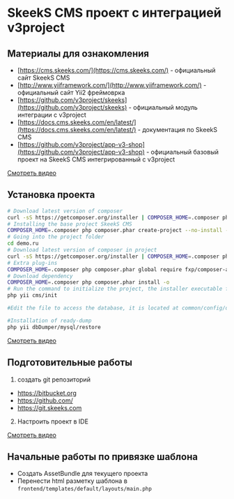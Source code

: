 # SkeekS CMS проект с интеграцией v3project

## Материалы для ознакомления

 * [https://cms.skeeks.com/](https://cms.skeeks.com/) - официальный сайт SkeekS CMS
 * [http://www.yiiframework.com/](http://www.yiiframework.com/) - официальный сайт Yii2 фреймоврка
 * [https://github.com/v3project/skeeks](https://github.com/v3project/skeeks) - официальный модуль интеграции с v3project
 * [https://docs.cms.skeeks.com/en/latest/](https://docs.cms.skeeks.com/en/latest/) - документация по SkeekS CMS
 * [https://github.com/v3project/app-v3-shop](https://github.com/v3project/app-v3-shop) - официальный базовый проект на SkeekS CMS интегрированный с v3project

[Смотреть видео](https://youtu.be/sYAdOXiPWrg)

## Установка проекта

```bash
# Download latest version of composer
curl -sS https://getcomposer.org/installer | COMPOSER_HOME=.composer php
# Installing the base project SkeekS CMS
COMPOSER_HOME=.composer php composer.phar create-project --no-install --prefer-dist v3project/app-v3-shop demo.ru
# Going into the project folder
cd demo.ru
# Download latest version of composer in project
curl -sS https://getcomposer.org/installer | COMPOSER_HOME=.composer php
# Extra plug-ins
COMPOSER_HOME=.composer php composer.phar global require fxp/composer-asset-plugin --no-plugins
# Download dependency
COMPOSER_HOME=.composer php composer.phar install -o
# Run the command to initialize the project, the installer executable file and the necessary rights to the directory
php yii cms/init

#Edit the file to access the database, it is located at common/config/db.php

#Installation of ready-dump
php yii dbDumper/mysql/restore
```

[Смотреть видео](https://youtu.be/DpNzH701EWY)

## Подготовительные работы

1. создать git репозиторий

 * https://bitbucket.org
 * https://github.com/
 * https://git.skeeks.com
 
2. Настроить проект в IDE

[Смотреть видео](https://youtu.be/DpNzH701EWY)

## Начальные работы по привязке шаблона

 * Создать AssetBundle для текущего проекта
 * Перенести html разметку шаблона в ``frontend/templates/default/layouts/main.php``
